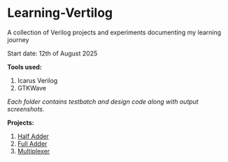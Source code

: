# Learning-Vertilog
A collection of Verilog projects and experiments documenting my learning journey

Start date: 12th of August 2025


**Tools used:**
1. Icarus Verilog
2. GTKWave 


_Each folder contains testbatch and design code along with output screenshots._ 

**Projects:**
1. [Half Adder](https://github.com/DanicaBenjamin/Learning-Vertilog/tree/main/Half%20Adder)
2. [Full Adder](https://github.com/DanicaBenjamin/Learning-Vertilog/tree/main/Full%20Adder)
3. [Multiplexer](https://github.com/DanicaBenjamin/Learning-Vertilog/tree/main/Multiplexer)


